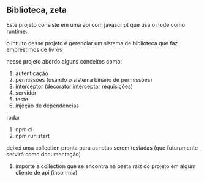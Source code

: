 ## Biblioteca, zeta

Este projeto consiste em uma api com javascript que usa o node como runtime.

o intuito desse projeto é gerenciar um sistema de biblioteca que faz empréstimos de livros

nesse projeto abordo alguns conceitos como:
1. autenticação
2. permissões (usando o sistema binário de permissões)
3. interceptor (decorator interceptar requisições)
4. servidor
5. teste
6. injeção de dependências

rodar
1. npm ci
2. npm run start

deixei uma collection pronta para as rotas serem testadas (que futuramente servirá como documentação)
1. importe a collection que se encontra na pasta raiz do projeto em algum cliente de api (insonmia)